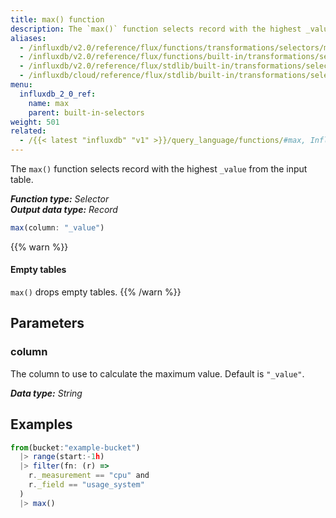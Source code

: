 ```yaml
---
title: max() function
description: The `max()` function selects record with the highest _value from the input table.
aliases:
  - /influxdb/v2.0/reference/flux/functions/transformations/selectors/max  
  - /influxdb/v2.0/reference/flux/functions/built-in/transformations/selectors/max/
  - /influxdb/v2.0/reference/flux/stdlib/built-in/transformations/selectors/max/
  - /influxdb/cloud/reference/flux/stdlib/built-in/transformations/selectors/max/
menu:
  influxdb_2_0_ref:
    name: max
    parent: built-in-selectors
weight: 501
related:
  - /{{< latest "influxdb" "v1" >}}/query_language/functions/#max, InfluxQL – MAX()
---
```


The `max()` function selects record with the highest `_value` from the input table.

_**Function type:** Selector_  
_**Output data type:** Record_

```js
max(column: "_value")
```

{{% warn %}}
#### Empty tables
`max()` drops empty tables.
{{% /warn %}}

## Parameters

### column
The column to use to calculate the maximum value.
Default is `"_value"`.

_**Data type:** String_

## Examples
```js
from(bucket:"example-bucket")
  |> range(start:-1h)
  |> filter(fn: (r) =>
    r._measurement == "cpu" and
    r._field == "usage_system"
  )
  |> max()
```
